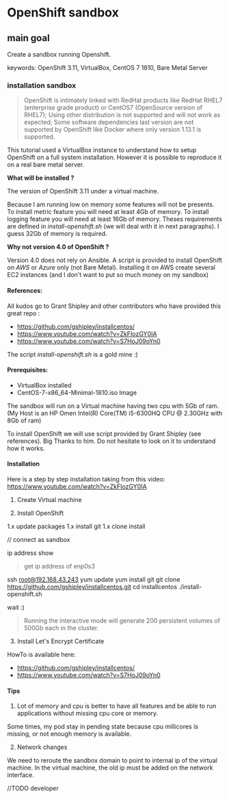 # OpenShift sandbox

## main goal

Create a sandbox running Openshift.

keywords: OpenShift 3.11, VirtualBox, CentOS 7 1810, Bare Metal Server

### installation sandbox

> OpenShift is intimately linked with RedHat products like RedHat RHEL7 (enterprise grade product) or CentOS7 (OpenSource version of RHEL7);
> Using other distribution is not supported and will not work as expected;
> Some software dependencies last version are not supported by OpenShift like Docker where only version 1.13.1 is supported.

This tutorial used a VirtualBox instance to understand how to setup OpenShift on a full system installation. However it is possible to reproduce it on a real bare metal server.

**What will be installed ?**

The version of OpenShift 3.11 under a virtual machine.

Because I am running low on memory some features will not be presents.
To install metric feature you will need at least 4Gb of memory.
To install logging feature you will need at least 16Gb of memory.
Theses requirements are defined in *install-openshift.sh* (we will deal with it in next paragraphs).
I guess 32Gb of memory is required.

**Why not version 4.0 of OpenShift ?**

Version 4.0 does not rely on Ansible. A script is provided to install OpenShift on *AWS* or *Azure* only (not Bare Metal).
Installing it on AWS create several EC2 instances (and I don't want to put so much money on my sandbox)

#### References:

All kudos go to Grant Shipley and other contributors who have provided this great repo :
- https://github.com/gshipley/installcentos/
- https://www.youtube.com/watch?v=ZkFIozGY0IA
- https://www.youtube.com/watch?v=S7HoJ09oYn0

The script *install-openshift.sh* is a gold mine :)

#### Prerequisites:

- VirtualBox installed
- CentOS-7-x86_64-Minimal-1810.iso Image

The sandbox will run on a Virtual machine having two cpu with 5Gb of ram. (My Host is an HP Omen Intel(R) Core(TM) i5-6300HQ CPU @ 2.30GHz with 8Gb of ram)

To install OpenShift we will use script provided by Grant Shipley (see references). Big Thanks to him.
Do not hesitate to look on it to understand how it works.

#### Installation

Here is a step by step installation taking from this video: https://www.youtube.com/watch?v=ZkFIozGY0IA

1. Create Virtual machine



2. Install OpenShift

1.x update packages
1.x install git
1.x 
clone
install

//
connect as sandbox

ip address show
> get ip address of enp0s3

ssh root@192.168.43.243
yum update
yum install git
git clone https://github.com/gshipley/installcentos.git
cd installcentos
./install-openshift.sh




wait :)

> Running the interactive mode will generate 200 persistent volumes of 500Gb each in the cluster.



3. Install Let's Encrypt Certificate

HowTo is available here:

- https://github.com/gshipley/installcentos/
- https://www.youtube.com/watch?v=S7HoJ09oYn0

#### Tips

1. Lot of memory and cpu is better to have all features and be able to run applications without missing cpu core or memory.

Some times, my pod stay in pending state because cpu millicores is missing, or not enough memory is available.

2. Network changes

We need to reroute the sandbox domain to point to internal ip of the virtual machine.
In the virtual machine, the old ip must be added on the network interface.

//TODO developer


